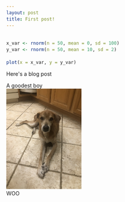 ```yaml
---
layout: post
title: First post!
---
```

```r

x_var <- rnorm(n = 50, mean = 0, sd = 100)
y_var <- rnorm(n = 50, mean = 10, sd = 2)

plot(x = x_var, y = y_var)

```


Here's a blog post


A goodest boy  
<img src="/images/dodger.JPG" alt="dodger" width="200"/>  
WOO
